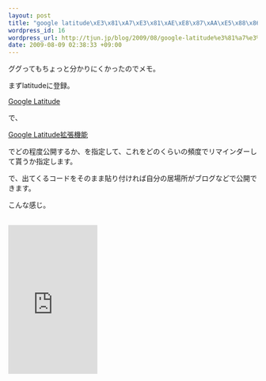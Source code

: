 ```yaml
--- 
layout: post
title: "google latitude\xE3\x81\xA7\xE3\x81\xAE\xE8\x87\xAA\xE5\x88\x86\xE3\x81\xAE\xE5\xB1\x85\xE5\xA0\xB4\xE6\x89\x80\xE3\x82\x92\xE3\x83\x96\xE3\x83\xAD\xE3\x82\xB0\xE3\x81\xAB\xE8\xB2\xBC\xE3\x82\x8A\xE4\xBB\x98\xE3\x81\x91\xE3\x82\x8B"
wordpress_id: 16
wordpress_url: http://tjun.jp/blog/2009/08/google-latitude%e3%81%a7%e3%81%ae%e8%87%aa%e5%88%86%e3%81%ae%e5%b1%85%e5%a0%b4%e6%89%80%e3%82%92%e3%83%96%e3%83%ad%e3%82%b0%e3%81%ab%e8%b2%bc%e3%82%8a%e4%bb%98%e3%81%91%e3%82%8b/
date: 2009-08-09 02:38:33 +09:00
---
```

<p>ググってもちょっと分かりにくかったのでメモ。</p>
<p>まずlatitudeに登録。</p>
<p><a href="http://www.google.com/latitude#dc=latb">Google Latitude</a></p>
<p>で、</p>
<p><a href="http://www.google.com/latitude/apps/badge">Google Latitude拡張機能</a><br /></p>
<p>でどの程度公開するか、を指定して、これをどのくらいの頻度でリマインダーして貰うか指定します。</p>
<p>で、出てくるコードをそのまま貼り付ければ自分の居場所がブログなどで公開できます。</p>
こんな感じ。


<p><a href="http://www.google.com/latitude#dc=latb"></a></p>
<p><!-- Google Public Location Badge --><br />
<iframe src="http://www.google.com/latitude/apps/badge/api?user=-775102887541323600&amp;type=iframe&amp;maptype=roadmap&amp;hl=ja" width="180" height="300" frameborder="0"></iframe><br />
<!-- To disable location sharing, you *must* visit http://www.google.com/latitude/apps/badge and disable the Google Public Location badge. Removing this code snippet is not enough! --><br /></p>
